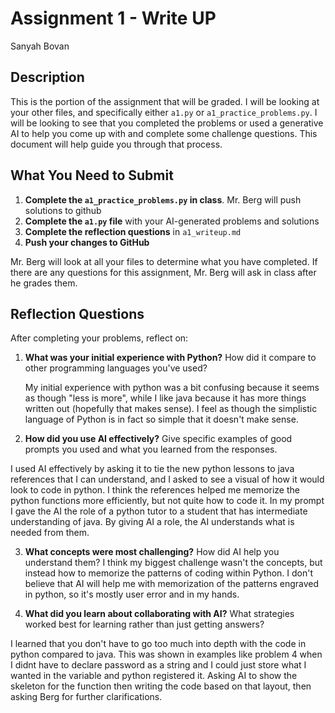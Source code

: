 # Assignment 1 - Write UP
Sanyah Bovan
## Description
This is the portion of the assignment that will be graded.  I will be looking at your other files, and specifically either `a1.py` or `a1_practice_problems.py`.  I will be looking to see that you completed the problems or used a generative AI to help you come up with and complete some challenge questions.  This document will help guide you through that process.

## What You Need to Submit
1. **Complete the `a1_practice_problems.py` in class**.  Mr. Berg will push solutions to github
2. **Complete the `a1.py` file** with your AI-generated problems and solutions
3. **Complete the reflection questions** in `a1_writeup.md`
4. **Push your changes to GitHub**

Mr. Berg will look at all your files to determine what you have completed.  If there are any questions for this assignment, Mr. Berg will ask in class after he grades them.


## Reflection Questions

After completing your problems, reflect on:

1. **What was your initial experience with Python?** How did it compare to other programming languages you've used?

    My initial experience with python was a bit confusing because it seems as though "less is more", while I like java because it has more things written out (hopefully that makes sense). I feel as though the simplistic language of Python is in fact so simple that it doesn't make sense.

2. **How did you use AI effectively?** Give specific examples of good prompts you used and what you learned from the responses.

I used AI effectively by asking it to tie the new python lessons to java references that I can understand, and I asked to see a visual of how it would look to code in python. I think the references helped me memorize the python functions more efficiently, but not quite how to code it. In my prompt I gave the AI the role of a python tutor to a student that has intermediate understanding of java. By giving AI a role, the AI understands what is needed from them.

3. **What concepts were most challenging?** How did AI help you understand them?
I think my biggest challenge wasn't the concepts, but instead how to memorize the patterns of coding within Python. I don't believe that AI will help me with memorization of the patterns engraved in  python, so it's mostly user error and in my hands.


4. **What did you learn about collaborating with AI?** What strategies worked best for learning rather than just getting answers?

I learned that you don't have to go too much into depth with the code in python compared to java. This was shown in examples like problem 4 when I didnt have to declare password as a string and I could just store what I wanted in the variable and python registered it. Asking AI to show the skeleton for the function then writing the code based on that layout, then asking Berg for further clarifications.